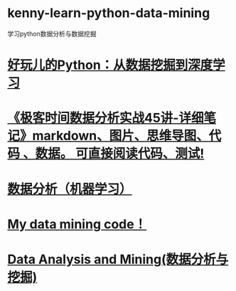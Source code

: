 # kenny-learn-python-data-mining
学习python数据分析与数据挖掘
# <a href="https://github.com/wqw547243068/Python-learning">好玩儿的Python：从数据挖掘到深度学习</a>
# <a href="https://github.com/xiaomiwujiecao/DataAnalysisInAction">《极客时间数据分析实战45讲-详细笔记》markdown、图片、思维导图、代码 、数据。 可直接阅读代码、测试!</a>
# <a href="https://github.com/too-hoo/DataAnalysisInAction">数据分析（机器学习）</a>
# <a href="https://github.com/jimenbian/DataMining">My data mining code！</a>
# <a href="https://github.com/luanshiyinyang/DataMining">Data Analysis and Mining(数据分析与挖掘)</a>
# <a href=""></a>
# <a href=""></a>
# <a href=""></a>
# <a href=""></a>
# <a href=""></a>
# <a href=""></a>
# <a href=""></a>
# <a href=""></a>
# <a href=""></a>
# <a href=""></a>
# <a href=""></a>
# <a href=""></a>
# <a href=""></a>
# <a href=""></a>
# <a href=""></a>
# <a href=""></a>
# <a href=""></a>
# <a href=""></a>
# <a href=""></a>
# <a href=""></a>
# <a href=""></a>
# <a href=""></a>
# <a href=""></a>
# <a href=""></a>
